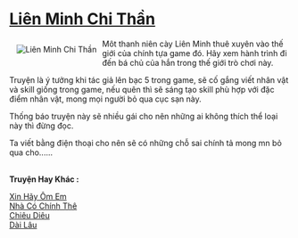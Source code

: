 <a href="https://utruyen.com/lien-minh-chi-than/13803/" title="Liên Minh Chi Thần"><h1>Liên Minh Chi Thần</h1></a><div style="display:table"><img align="right" style="float: left; padding: 10px;" src="https://utruyen.com/images/story/200x260/lien-minh-chi-than.jpg" alt="Liên Minh Chi Thần">Môt thanh niên cày Liên Minh thuê xuyên vào thế giới của chính tựa game đó. Hãy xem hành trình đi đến bá chủ của hắn trong thế giới trò chơi này.<p></p>Truyện là ý tưởng khi tác giả lên bạc 5 trong game, sẽ cố gắng viết nhân vật và skill giống trong game, nếu quên thì sẽ sáng tạo skill phù hợp với đặc điểm nhân vật, mong mọi người bỏ qua cục sạn này.<p></p>Thống báo truyện này sẽ nhiều gái cho nên những ai không thích thể loại này thì đừng đọc.<p></p>Ta viết bằng điện thoại cho nên sẽ có những chỗ sai chính tả mong mn bỏ qua cho......</div><p><br><b>Truyện Hay Khác :</b></p><a href="https://utruyen.com/xin-hay-om-em/17265/" alt="Xin Hãy Ôm Em">Xin Hãy Ôm Em</a><br/><a href="https://github.com/quanluxury/ngontinhhot/tree/master/truyenhay/19512/" alt="Nhà Có Chính Thê">Nhà Có Chính Thê</a><br/><a href="https://github.com/quanluxury/truyenhot/tree/master/truyenhay/9798/" alt="Chiêu Diêu">Chiêu Diêu</a><br/><a href="https://dammy2019.blogspot.com/2019/11/dai-lau.html" alt="Dài Lâu">Dài Lâu</a><br/>